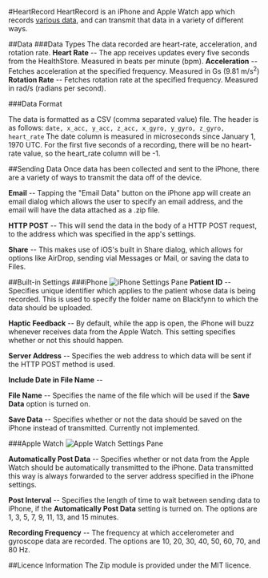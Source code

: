 #HeartRecord
HeartRecord is an iPhone and Apple Watch app which records [various data](##Data "various data"), and can transmit that data in a variety of different ways.

##Data
###Data Types
The data recorded are heart-rate, acceleration, and rotation rate.
**Heart Rate** -- The app receives updates every five seconds from the HealthStore. Measured in beats per minute (bpm).
**Acceleration** -- Fetches acceleration at the specified frequency. Measured in Gs (9.81 m/s<sup>2</sup>)
**Rotation Rate** -- Fetches rotation rate at the specified frequency. Measured in rad/s (radians per second).

###Data Format

The data is formatted as a CSV (comma separated value) file. The header is as follows: `date, x_acc, y_acc, z_acc, x_gyro, y_gyro, z_gyro, heart_rate`
The date column is measured in microseconds since January 1, 1970 UTC. For the first five seconds of a recording, there will be no heart-rate value, so the heart_rate column will be -1.

##Sending Data
Once data has been collected and sent to the iPhone, there are a variety of ways to transmit the data off of the device. 

**Email** -- Tapping the "Email Data" button on the iPhone app will create an email dialog which allows the user to specify an email address, and the email will have the data attached as a .zip file.

**HTTP POST** -- This will send the data in the body of a HTTP POST request, to the address which was specified in the app's settings. 

**Share** -- This makes use of iOS's built in Share dialog, which allows for options like AirDrop, sending vial Messages or Mail, or saving the data to Files.

##Built-in Settings
###iPhone
![iPhone Settings Pane](http://www.github.com/certi42/heart-record/Images/iphone-settings.jpeg "iPhone Settings Pane")
**Patient ID** -- Specifies unique identifier which applies to the patient whose data is being recorded. This is used to specify the folder name on Blackfynn to which the data should be uploaded.

**Haptic Feedback** -- By default, while the app is open, the iPhone will buzz whenever receives data from the Apple Watch. This setting specifies whether or not this should happen.

**Server Address** -- Specifies the web address to which data will be sent if the HTTP POST method is used.

**Include Date in File Name** --

**File Name** -- Specifies the name of the file which will be used if the **Save Data** option is turned on.

**Save Data** -- Specifies whether or not the data should be saved on the iPhone instead of transmitted. Currently not implemented. 

###Apple Watch
![Apple Watch Settings Pane](http://www.github.com/certi42/heart-record/Images/watch-settings.jpeg "Apple Watch Settings Pane")

**Automatically Post Data** -- Specifies whether or not data from the Apple Watch should be automatically transmitted to the iPhone. Data transmitted this way is always forwarded to the server address specified in the iPhone settings.

**Post Interval** -- Specifies the length of time to wait between sending data to iPhone, if the **Automatically Post Data** setting is turned on. The options are 1, 3, 5, 7, 9, 11, 13, and 15 minutes.

**Recording Frequency** -- The frequency at which accelerometer and gyroscope data are recorded. The options are 10, 20, 30, 40, 50, 60, 70, and 80 Hz. 

##Licence Information
The Zip module is provided under the MIT licence. 
